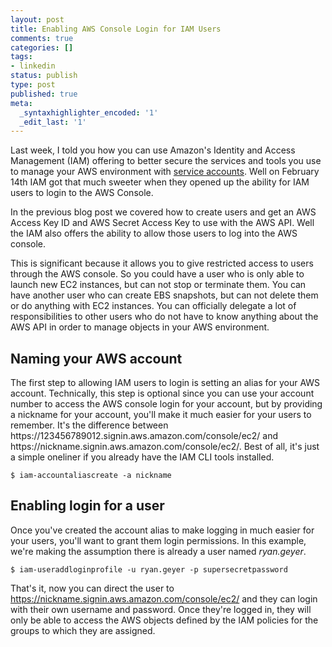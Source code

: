 ```yaml
---
layout: post
title: Enabling AWS Console Login for IAM Users
comments: true
categories: []
tags:
- linkedin
status: publish
type: post
published: true
meta:
  _syntaxhighlighter_encoded: '1'
  _edit_last: '1'
---
```

Last week, I told you how you can use Amazon's Identity and Access Management (IAM) offering to better secure the services and tools you use to manage your AWS environment with <a href="http://www.nslms.com/2011/03/28/create-aws-ser…ounts-with-iam/">service accounts</a>.  Well on February 14th IAM got that much sweeter when they opened up the ability for IAM users to login to the AWS Console.
<!--more-->

In the previous blog post we covered how to create users and get an AWS Access Key ID and AWS Secret Access Key to use with the AWS API.  Well the IAM also offers the ability to allow those users to log into the AWS console.

This is significant because it allows you to give restricted access to users through the AWS console.  So you could have a user who is only able to launch new EC2 instances, but can not stop or terminate them.  You can have another user who can create EBS snapshots, but can not delete them or do anything with EC2 instances.  You can officially delegate a lot of responsibilities to other users who do not have to know anything about the AWS API in order to manage objects in your AWS environment.

<h2>Naming your AWS account</h2>
The first step to allowing IAM users to login is setting an alias for your AWS account.  Technically, this step is optional since you can use your account number to access the AWS console login for your account, but by providing a nickname for your account, you'll make it much easier for your users to remember.  It's the difference between https://123456789012.signin.aws.amazon.com/console/ec2/ and https://nickname.signin.aws.amazon.com/console/ec2/.  Best of all, it's just a simple oneliner if you already have the IAM CLI tools installed.

```
$ iam-accountaliascreate -a nickname
```


<h2>Enabling login for a user</h2>
Once you've created the account alias to make logging in much easier for your users, you'll want to grant them login permissions.  In this example, we're making the assumption there is already a user named <em>ryan.geyer</em>.

```
$ iam-useraddloginprofile -u ryan.geyer -p supersecretpassword
```


That's it, now you can direct the user to https://nickname.signin.aws.amazon.com/console/ec2/ and they can login with their own username and password.  Once they're logged in, they will only be able to access the AWS objects defined by the IAM policies for the groups to which they are assigned.
